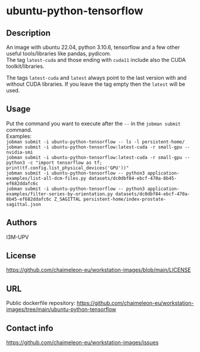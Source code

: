 # ubuntu-python-tensorflow

## Description
An image with ubuntu 22.04, python 3.10.6, tensorflow and a few other useful tools/libraries like pandas, pydicom.  
The tag `latest-cuda` and those ending with `cuda11` include also the CUDA toolkit/libraries.

The tags `latest-cuda` and `latest` always point to the last version with and without CUDA libraries.
If you leave the tag empty then the `latest` will be used.

## Usage
Put the command you want to execute after the `--` in the `jobman submit` command.  
Examples:  
  `jobman submit -i ubuntu-python-tensorflow -- ls -l persistent-home/`  
  `jobman submit -i ubuntu-python-tensorflow:latest-cuda -r small-gpu -- nvidia-smi`  
  `jobman submit -i ubuntu-python-tensorflow:latest-cuda -r small-gpu -- python3 -c "import tensorflow as tf; print(tf.config.list_physical_devices('GPU'))"`  
  `jobman submit -i ubuntu-python-tensorflow -- python3 application-examples/list-all-dcm-files.py datasets/dc0dbf84-ebcf-470a-8b45-ef682ddafc6c`  
  `jobman submit -i ubuntu-python-tensorflow -- python3 application-examples/filter-series-by-orientation.py datasets/dc0dbf84-ebcf-470a-8b45-ef682ddafc6c Z_SAGITTAL persistent-home/index-prostate-sagittal.json`  

## Authors
I3M-UPV

## License
https://github.com/chaimeleon-eu/workstation-images/blob/main/LICENSE

## URL
Public dockerfile repository:
https://github.com/chaimeleon-eu/workstation-images/tree/main/ubuntu-python-tensorflow

## Contact info
https://github.com/chaimeleon-eu/workstation-images/issues

